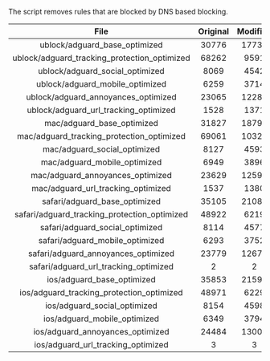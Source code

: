 The script removes rules that are blocked by DNS based blocking.


| File | Original | Modified |
|:----:|:-----:|:-----:|
| ublock/adguard_base_optimized | 30776 | 17735 |
| ublock/adguard_tracking_protection_optimized | 68262 | 9591 |
| ublock/adguard_social_optimized | 8069 | 4542 |
| ublock/adguard_mobile_optimized | 6259 | 3714 |
| ublock/adguard_annoyances_optimized | 23065 | 12288 |
| ublock/adguard_url_tracking_optimized | 1528 | 1371 |
| mac/adguard_base_optimized | 31827 | 18796 |
| mac/adguard_tracking_protection_optimized | 69061 | 10320 |
| mac/adguard_social_optimized | 8127 | 4593 |
| mac/adguard_mobile_optimized | 6949 | 3896 |
| mac/adguard_annoyances_optimized | 23629 | 12598 |
| mac/adguard_url_tracking_optimized | 1537 | 1380 |
| safari/adguard_base_optimized | 35105 | 21084 |
| safari/adguard_tracking_protection_optimized | 48922 | 6219 |
| safari/adguard_social_optimized | 8114 | 4577 |
| safari/adguard_mobile_optimized | 6293 | 3752 |
| safari/adguard_annoyances_optimized | 23779 | 12675 |
| safari/adguard_url_tracking_optimized | 2 | 2 |
| ios/adguard_base_optimized | 35853 | 21590 |
| ios/adguard_tracking_protection_optimized | 48971 | 6229 |
| ios/adguard_social_optimized | 8154 | 4598 |
| ios/adguard_mobile_optimized | 6349 | 3794 |
| ios/adguard_annoyances_optimized | 24484 | 13006 |
| ios/adguard_url_tracking_optimized | 3 | 3 |
